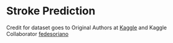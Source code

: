 # Stroke Prediction

Credit for dataset goes to Original Authors at 
[Kaggle](https://www.kaggle.com/datasets/fedesoriano/stroke-prediction-dataset) and
Kaggle Collaborator [fedesoriano](https://www.kaggle.com/fedesoriano)